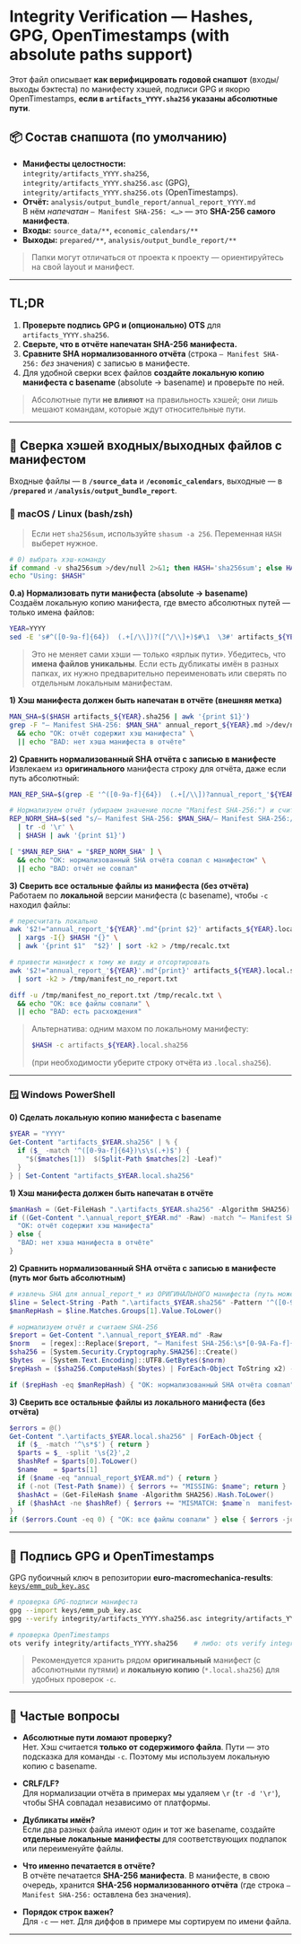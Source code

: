 # Integrity Verification — Hashes, GPG, OpenTimestamps (with absolute paths support)

Этот файл описывает **как верифицировать годовой снапшот** (входы/выходы бэктеста) по манифесту хэшей,
подписи GPG и якорю OpenTimestamps, **если в `artifacts_YYYY.sha256` указаны абсолютные пути**.

## 📦 Состав снапшота (по умолчанию)
- **Манифесты целостности:**  
  `integrity/artifacts_YYYY.sha256`, `integrity/artifacts_YYYY.sha256.asc` (GPG), `integrity/artifacts_YYYY.sha256.ots` (OpenTimestamps).
- **Отчёт:** `analysis/output_bundle_report/annual_report_YYYY.md`  
  В нём *напечатан* `— Manifest SHA-256: <…>` — это **SHA-256 самого манифеста**.
- **Входы:** `source_data/**`, `economic_calendars/**`  
- **Выходы:** `prepared/**`, `analysis/output_bundle_report/**`

> Папки могут отличаться от проекта к проекту — ориентируйтесь на свой layout и манифест.

---

## TL;DR
1. **Проверьте подпись GPG и (опционально) OTS** для `artifacts_YYYY.sha256`.
2. **Сверьте, что в отчёте напечатан SHA-256 манифеста.**
3. **Сравните SHA нормализованного отчёта** (строка `— Manifest SHA-256:` *без* значения) с записью в манифесте.
4. Для удобной сверки всех файлов **создайте локальную копию манифеста с basename** (absolute → basename) и проверьте по ней.

> Абсолютные пути **не влияют** на правильность хэшей; они лишь мешают командам, которые ждут относительные пути.

---

## 🧪 Сверка хэшей входных/выходных файлов с манифестом

Входные файлы — в **`/source_data`** и **`/economic_calendars`**, выходные — в **`/prepared`** и **`/analysis/output_bundle_report`**.

### 🐧 macOS / Linux (bash/zsh)

> Если нет `sha256sum`, используйте `shasum -a 256`. Переменная `HASH` выберет нужное.

```bash
# 0) выбрать хэш-команду
if command -v sha256sum >/dev/null 2>&1; then HASH='sha256sum'; else HASH='shasum -a 256'; fi
echo "Using: $HASH"
```

**0.a) Нормализовать пути манифеста (absolute → basename)**  
Создаём локальную копию манифеста, где вместо абсолютных путей — только имена файлов:
```bash
YEAR=YYYY
sed -E 's#^([0-9a-f]{64})  (.+[/\\])?([^/\\]+)$#\1  \3#' artifacts_${YEAR}.sha256 > artifacts_${YEAR}.local.sha256
```
> Это не меняет сами хэши — только «ярлык пути». Убедитесь, что **имена файлов уникальны**. Если есть дубликаты имён в разных папках, их нужно предварительно переименовать или сверять по отдельным локальным манифестам.

**1) Хэш манифеста должен быть напечатан в отчёте (внешняя метка)**
```bash
MAN_SHA=$($HASH artifacts_${YEAR}.sha256 | awk '{print $1}')
grep -F "— Manifest SHA-256: $MAN_SHA" annual_report_${YEAR}.md >/dev/null \
  && echo "OK: отчёт содержит хэш манифеста" \
  || echo "BAD: нет хэша манифеста в отчёте"
```

**2) Сравнить нормализованный SHA отчёта с записью в манифесте**  
Извлекаем из **оригинального** манифеста строку для отчёта, даже если путь абсолютный:
```bash
MAN_REP_SHA=$(grep -E '^([0-9a-f]{64})  (.+[/\\])?annual_report_'${YEAR}'\.md$' artifacts_${YEAR}.sha256 | head -n1 | awk '{print $1}')

# Нормализуем отчёт (убираем значение после "Manifest SHA-256:") и считаем его SHA-256
REP_NORM_SHA=$(sed "s/— Manifest SHA-256: $MAN_SHA/— Manifest SHA-256:/" annual_report_${YEAR}.md \
  | tr -d '\r' \
  | $HASH | awk '{print $1}')

[ "$MAN_REP_SHA" = "$REP_NORM_SHA" ] \
  && echo "OK: нормализованный SHA отчёта совпал с манифестом" \
  || echo "BAD: отчёт не совпал"
```

**3) Сверить все остальные файлы из манифеста (без отчёта)**  
Работаем по **локальной** версии манифеста (с basename), чтобы `-c` находил файлы:
```bash
# пересчитать локально
awk '$2!="annual_report_'${YEAR}'.md"{print $2}' artifacts_${YEAR}.local.sha256 \
  | xargs -I{} $HASH "{}" \
  | awk '{print $1"  "$2}' | sort -k2 > /tmp/recalc.txt

# привести манифест к тому же виду и отсортировать
awk '$2!="annual_report_'${YEAR}'.md"{print}' artifacts_${YEAR}.local.sha256 \
  | sort -k2 > /tmp/manifest_no_report.txt

diff -u /tmp/manifest_no_report.txt /tmp/recalc.txt \
  && echo "OK: все файлы совпали" \
  || echo "BAD: есть расхождения"
```

> Альтернатива: одним махом по локальному манифесту:  
> ```bash
> $HASH -c artifacts_${YEAR}.local.sha256
> ```
> (при необходимости уберите строку отчёта из `.local.sha256`).

---

### 🪟 Windows PowerShell

**0) Сделать локальную копию манифеста с basename**
```powershell
$YEAR = "YYYY"
Get-Content "artifacts_$YEAR.sha256" | % {
  if ($_ -match '^([0-9a-f]{64})\s\s(.+)$') {
    "$($matches[1])  $(Split-Path $matches[2] -Leaf)"
  }
} | Set-Content "artifacts_$YEAR.local.sha256"
```

**1) Хэш манифеста должен быть напечатан в отчёте**
```powershell
$manHash = (Get-FileHash ".\artifacts_$YEAR.sha256" -Algorithm SHA256).Hash.ToLower()
if ((Get-Content ".\annual_report_$YEAR.md" -Raw) -match "— Manifest SHA-256:\s*$manHash") {
  "OK: отчёт содержит хэш манифеста"
} else {
  "BAD: нет хэша манифеста в отчёте"
}
```

**2) Сравнить нормализованный SHA отчёта с записью в манифесте (путь мог быть абсолютным)**
```powershell
# извлечь SHA для annual_report_* из ОРИГИНАЛЬНОГО манифеста (путь может быть любой)
$line = Select-String -Path ".\artifacts_$YEAR.sha256" -Pattern '^([0-9a-f]{64})\s\s(.+\\)?annual_report_' + $YEAR + '\.md$' | Select-Object -First 1
$manRepHash = $line.Matches.Groups[1].Value.ToLower()

# нормализуем отчёт и считаем SHA-256
$report = Get-Content ".\annual_report_$YEAR.md" -Raw
$norm   = [regex]::Replace($report, "— Manifest SHA-256:\s*[0-9A-Fa-f]{64}", "— Manifest SHA-256:")
$sha256 = [System.Security.Cryptography.SHA256]::Create()
$bytes  = [System.Text.Encoding]::UTF8.GetBytes($norm)
$repHash = ($sha256.ComputeHash($bytes) | ForEach-Object ToString x2) -join "" | ForEach-Object ToLower

if ($repHash -eq $manRepHash) { "OK: нормализованный SHA отчёта совпал" } else { "BAD: отчёт не совпал" }
```

**3) Сверить все остальные файлы из локального манифеста (без отчёта)**
```powershell
$errors = @()
Get-Content ".\artifacts_$YEAR.local.sha256" | ForEach-Object {
  if ($_ -match '^\s*$') { return }
  $parts = $_ -split '\s{2}',2
  $hashRef = $parts[0].ToLower()
  $name    = $parts[1]
  if ($name -eq "annual_report_$YEAR.md") { return }
  if (-not (Test-Path $name)) { $errors += "MISSING: $name"; return }
  $hashAct = (Get-FileHash $name -Algorithm SHA256).Hash.ToLower()
  if ($hashAct -ne $hashRef) { $errors += "MISMATCH: $name`n  manifest=$hashRef`n  actual  =$hashAct" }
}
if ($errors.Count -eq 0) { "OK: все файлы совпали" } else { $errors -join "`n" }
```

---

## 🔐 Подпись GPG и OpenTimestamps

GPG пубоичный ключ в репозитории **euro-macromechanica-results**: [`keys/emm_pub_key.asc`](https://github.com/rleydev/euro-macromechanica-results/tree/main/keys/emm_pub_key.asc) 

```bash
# проверка GPG-подписи манифеста
gpg --import keys/emm_pub_key.asc
gpg --verify integrity/artifacts_YYYY.sha256.asc integrity/artifacts_YYYY.sha256

# проверка OpenTimestamps
ots verify integrity/artifacts_YYYY.sha256    # либо: ots verify integrity/artifacts_YYYY.sha256.ots
```

> Рекомендуется хранить рядом **оригинальный** манифест (с абсолютными путями) и **локальную копию** (`*.local.sha256`) для удобных проверок `-c`.

---

## 🧠 Частые вопросы

- **Абсолютные пути ломают проверку?**  
  Нет. Хэш считается **только от содержимого файла**. Пути — это подсказка для команды `-c`. Поэтому мы используем локальную копию с basename.

- **CRLF/LF?**  
  Для нормализации отчёта в примерах мы удаляем `\r` (`tr -d '\r'`), чтобы SHA совпадал независимо от платформы.

- **Дубликаты имён?**  
  Если два разных файла имеют один и тот же basename, создайте **отдельные локальные манифесты** для соответствующих подпапок или переименуйте файлы.

- **Что именно печатается в отчёте?**  
  В отчёте печатается **SHA-256 манифеста**. В манифесте, в свою очередь, хранится **SHA-256 нормализованного отчёта** (где строка `— Manifest SHA-256:` оставлена без значения).

- **Порядок строк важен?**  
  Для `-c` — нет. Для диффов в примере мы сортируем по имени файла.

---

